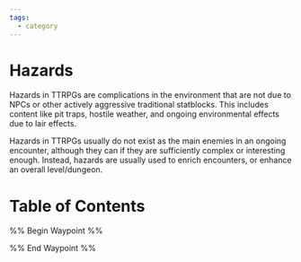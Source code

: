 ```yaml
---
tags:
  - category
---
```

# Hazards

Hazards in TTRPGs are complications in the environment that are not due to NPCs or other actively aggressive traditional statblocks. This includes content like pit traps, hostile weather, and ongoing environmental effects due to lair effects.

Hazards in TTRPGs usually do not exist as the main enemies in an ongoing encounter, although they can if they are sufficiently complex or interesting enough. Instead, hazards are usually used to enrich encounters, or enhance an overall level/dungeon.

# Table of Contents

%% Begin Waypoint %%


%% End Waypoint %%